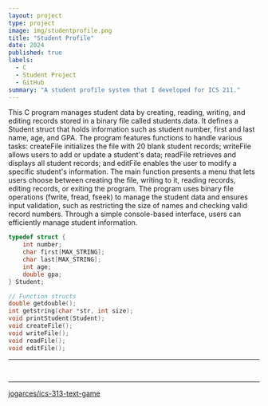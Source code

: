 ```yaml
---
layout: project
type: project
image: img/studentprofile.png
title: "Student Profile"
date: 2024
published: true
labels:
  - C
  - Student Project
  - GitHub
summary: "A student profile system that I developed for ICS 211."
---
```


This C program manages student data by creating, reading, writing, and editing records stored in a binary file called students.data. 
It defines a Student struct that holds information such as student number, first and last name, age, and GPA. 
The program features functions to handle various tasks: createFile initializes the file with 20 blank student records; 
writeFile allows users to add or update a student's data; readFile retrieves and displays all student records; and editFile enables the user to modify a specific student's information. 
The main function presents a menu that lets users choose between creating the file, writing to it, reading records, editing records, or exiting the program. 
The program uses binary file operations (fwrite, fread, fseek) to manage the student data and ensures input validation, 
such as restricting the size of names and checking valid record numbers. 
Through a simple console-based interface, users can efficiently manage student information.

```cpp
typedef struct {
    int number;
    char first[MAX_STRING];
    char last[MAX_STRING];
    int age;
    double gpa;
} Student;

// Function structs
double getdouble();
int getstring(char *str, int size);
void printStudent(Student);
void createFile();
void writeFile();
void readFile();
void editFile();
```
<hr>

<pre>

</pre>

<hr>

<a href="https://github.com/jogarces/ics-313-text-game">
  <i class="large github icon" style="font-size: 200px; width: 200px; height: 200px;"></i> jogarces/ics-313-text-game
</a>

